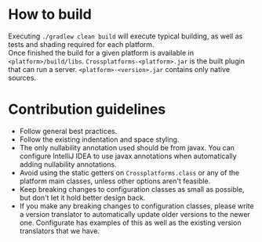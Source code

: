 # How to build

Executing `./gradlew clean build` will execute typical building, as well as tests and shading required for each platform.  
Once finished the build for a given platform is available in `<platform>/build/libs`. `Crossplatforms-<platform>.jar` is the built plugin that
can run a server. `<platform>-<version>.jar` contains only native sources.

# Contribution guidelines

- Follow general best practices.
- Follow the existing indentation and space styling.
- The only nullability annotation used should be from javax. You can configure IntelliJ IDEA to use javax annotations when automatically adding nullability annotations.
- Avoid using the static getters on `Crossplatforms.class` or any of the platform main classes, unless other options aren't feasible.
- Keep breaking changes to configuration classes as small as possible, but don't let it hold better design back.
- If you make any breaking changes to configuration classes, please write a version translator to automatically update older versions to the newer one. Configurate has
examples of this as well as the existing version translators that we have.
